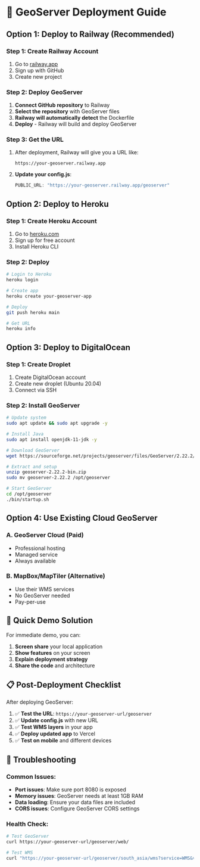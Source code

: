 # 🚀 GeoServer Deployment Guide

## Option 1: Deploy to Railway (Recommended)

### Step 1: Create Railway Account
1. Go to [railway.app](https://railway.app)
2. Sign up with GitHub
3. Create new project

### Step 2: Deploy GeoServer
1. **Connect GitHub repository** to Railway
2. **Select the repository** with GeoServer files
3. **Railway will automatically detect** the Dockerfile
4. **Deploy** - Railway will build and deploy GeoServer

### Step 3: Get the URL
1. After deployment, Railway will give you a URL like:
   ```
   https://your-geoserver.railway.app
   ```
2. **Update your config.js**:
   ```javascript
   PUBLIC_URL: "https://your-geoserver.railway.app/geoserver"
   ```

## Option 2: Deploy to Heroku

### Step 1: Create Heroku Account
1. Go to [heroku.com](https://heroku.com)
2. Sign up for free account
3. Install Heroku CLI

### Step 2: Deploy
```bash
# Login to Heroku
heroku login

# Create app
heroku create your-geoserver-app

# Deploy
git push heroku main

# Get URL
heroku info
```

## Option 3: Deploy to DigitalOcean

### Step 1: Create Droplet
1. Create DigitalOcean account
2. Create new droplet (Ubuntu 20.04)
3. Connect via SSH

### Step 2: Install GeoServer
```bash
# Update system
sudo apt update && sudo apt upgrade -y

# Install Java
sudo apt install openjdk-11-jdk -y

# Download GeoServer
wget https://sourceforge.net/projects/geoserver/files/GeoServer/2.22.2/geoserver-2.22.2-bin.zip

# Extract and setup
unzip geoserver-2.22.2-bin.zip
sudo mv geoserver-2.22.2 /opt/geoserver

# Start GeoServer
cd /opt/geoserver
./bin/startup.sh
```

## Option 4: Use Existing Cloud GeoServer

### A. GeoServer Cloud (Paid)
- Professional hosting
- Managed service
- Always available

### B. MapBox/MapTiler (Alternative)
- Use their WMS services
- No GeoServer needed
- Pay-per-use

## 🎯 Quick Demo Solution

For immediate demo, you can:

1. **Screen share** your local application
2. **Show features** on your screen
3. **Explain deployment strategy**
4. **Share the code** and architecture

## 📋 Post-Deployment Checklist

After deploying GeoServer:

1. ✅ **Test the URL**: `https://your-geoserver-url/geoserver`
2. ✅ **Update config.js** with new URL
3. ✅ **Test WMS layers** in your app
4. ✅ **Deploy updated app** to Vercel
5. ✅ **Test on mobile** and different devices

## 🔧 Troubleshooting

### Common Issues:
- **Port issues**: Make sure port 8080 is exposed
- **Memory issues**: GeoServer needs at least 1GB RAM
- **Data loading**: Ensure your data files are included
- **CORS issues**: Configure GeoServer CORS settings

### Health Check:
```bash
# Test GeoServer
curl https://your-geoserver-url/geoserver/web/

# Test WMS
curl "https://your-geoserver-url/geoserver/south_asia/wms?service=WMS&version=1.1.0&request=GetCapabilities"
```
